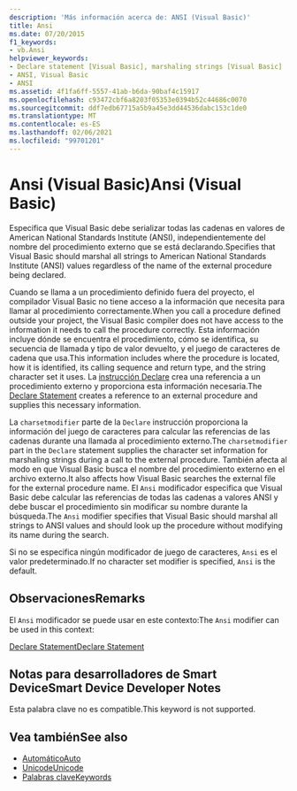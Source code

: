 ```yaml
---
description: 'Más información acerca de: ANSI (Visual Basic)'
title: Ansi
ms.date: 07/20/2015
f1_keywords:
- vb.Ansi
helpviewer_keywords:
- Declare statement [Visual Basic], marshaling strings [Visual Basic]
- ANSI, Visual Basic
- ANSI
ms.assetid: 4f1fa6ff-5557-41ab-b6da-90baf4c15917
ms.openlocfilehash: c93472cbf6a8203f05353e0394b52c44686c0070
ms.sourcegitcommit: ddf7edb67715a5b9a45e3dd44536dabc153c1de0
ms.translationtype: MT
ms.contentlocale: es-ES
ms.lasthandoff: 02/06/2021
ms.locfileid: "99701201"
---
```

# <a name="ansi-visual-basic"></a><span data-ttu-id="4c038-103">Ansi (Visual Basic)</span><span class="sxs-lookup"><span data-stu-id="4c038-103">Ansi (Visual Basic)</span></span>

<span data-ttu-id="4c038-104">Especifica que Visual Basic debe serializar todas las cadenas en valores de American National Standards Institute (ANSI), independientemente del nombre del procedimiento externo que se está declarando.</span><span class="sxs-lookup"><span data-stu-id="4c038-104">Specifies that Visual Basic should marshal all strings to American National Standards Institute (ANSI) values regardless of the name of the external procedure being declared.</span></span>  
  
 <span data-ttu-id="4c038-105">Cuando se llama a un procedimiento definido fuera del proyecto, el compilador Visual Basic no tiene acceso a la información que necesita para llamar al procedimiento correctamente.</span><span class="sxs-lookup"><span data-stu-id="4c038-105">When you call a procedure defined outside your project, the Visual Basic compiler does not have access to the information it needs to call the procedure correctly.</span></span> <span data-ttu-id="4c038-106">Esta información incluye dónde se encuentra el procedimiento, cómo se identifica, su secuencia de llamada y tipo de valor devuelto, y el juego de caracteres de cadena que usa.</span><span class="sxs-lookup"><span data-stu-id="4c038-106">This information includes where the procedure is located, how it is identified, its calling sequence and return type, and the string character set it uses.</span></span> <span data-ttu-id="4c038-107">La [instrucción Declare](../statements/declare-statement.md) crea una referencia a un procedimiento externo y proporciona esta información necesaria.</span><span class="sxs-lookup"><span data-stu-id="4c038-107">The [Declare Statement](../statements/declare-statement.md) creates a reference to an external procedure and supplies this necessary information.</span></span>  
  
 <span data-ttu-id="4c038-108">La `charsetmodifier` parte de la `Declare` instrucción proporciona la información del juego de caracteres para calcular las referencias de las cadenas durante una llamada al procedimiento externo.</span><span class="sxs-lookup"><span data-stu-id="4c038-108">The `charsetmodifier` part in the `Declare` statement supplies the character set information for marshaling strings during a call to the external procedure.</span></span> <span data-ttu-id="4c038-109">También afecta al modo en que Visual Basic busca el nombre del procedimiento externo en el archivo externo.</span><span class="sxs-lookup"><span data-stu-id="4c038-109">It also affects how Visual Basic searches the external file for the external procedure name.</span></span> <span data-ttu-id="4c038-110">El `Ansi` modificador especifica que Visual Basic debe calcular las referencias de todas las cadenas a valores ANSI y debe buscar el procedimiento sin modificar su nombre durante la búsqueda.</span><span class="sxs-lookup"><span data-stu-id="4c038-110">The `Ansi` modifier specifies that Visual Basic should marshal all strings to ANSI values and should look up the procedure without modifying its name during the search.</span></span>  
  
 <span data-ttu-id="4c038-111">Si no se especifica ningún modificador de juego de caracteres, `Ansi` es el valor predeterminado.</span><span class="sxs-lookup"><span data-stu-id="4c038-111">If no character set modifier is specified, `Ansi` is the default.</span></span>  
  
## <a name="remarks"></a><span data-ttu-id="4c038-112">Observaciones</span><span class="sxs-lookup"><span data-stu-id="4c038-112">Remarks</span></span>  

 <span data-ttu-id="4c038-113">El `Ansi` modificador se puede usar en este contexto:</span><span class="sxs-lookup"><span data-stu-id="4c038-113">The `Ansi` modifier can be used in this context:</span></span>  
  
 [<span data-ttu-id="4c038-114">Declare Statement</span><span class="sxs-lookup"><span data-stu-id="4c038-114">Declare Statement</span></span>](../statements/declare-statement.md)  
  
## <a name="smart-device-developer-notes"></a><span data-ttu-id="4c038-115">Notas para desarrolladores de Smart Device</span><span class="sxs-lookup"><span data-stu-id="4c038-115">Smart Device Developer Notes</span></span>  

 <span data-ttu-id="4c038-116">Esta palabra clave no es compatible.</span><span class="sxs-lookup"><span data-stu-id="4c038-116">This keyword is not supported.</span></span>  
  
## <a name="see-also"></a><span data-ttu-id="4c038-117">Vea también</span><span class="sxs-lookup"><span data-stu-id="4c038-117">See also</span></span>

- [<span data-ttu-id="4c038-118">Automático</span><span class="sxs-lookup"><span data-stu-id="4c038-118">Auto</span></span>](auto.md)
- [<span data-ttu-id="4c038-119">Unicode</span><span class="sxs-lookup"><span data-stu-id="4c038-119">Unicode</span></span>](unicode.md)
- [<span data-ttu-id="4c038-120">Palabras clave</span><span class="sxs-lookup"><span data-stu-id="4c038-120">Keywords</span></span>](../keywords/index.md)
